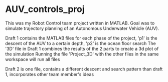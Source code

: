 # AUV_controls_proj
This was my Robot Control team project written in MATLAB. Goal was to simulate trajectory planning of an Autonomous Underwater Vehicle (AUV).

Draft 1 contains the MATLAB files for each phase of the project, 'p1' is the descent of the AUV to a certain depth, 'p2' is the ocean floor search
The '3D' file in Draft 1 combines the results of the 2 parts to create a 3d plot of the simulation
Running the file 'Project_3D' with the other files in the same workspace will run all files

Draft 2 is one file, contains a different descent and search pattern than draft 1, incorporates other team member's ideas
